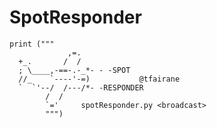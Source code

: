 # SpotResponder

    print ("""
                 ,=.
      +_.       /  /
      ; \____,-==-.-_*- - -SPOT
      //_    `----'-=)           @tfairane
      `  `'--/  /---/*- -RESPONDER
            /  /
            `='     spotResponder.py <broadcast>
            """)
